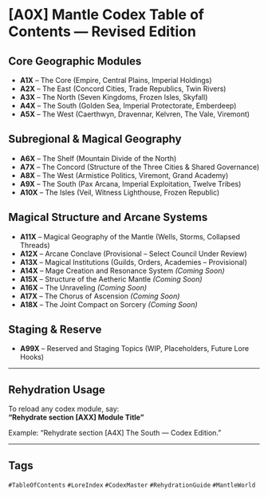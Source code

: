 # [A0X] Mantle Codex Table of Contents — Revised Edition

## Core Geographic Modules
- **A1X** – The Core (Empire, Central Plains, Imperial Holdings)
- **A2X** – The East (Concord Cities, Trade Republics, Twin Rivers)
- **A3X** – The North (Seven Kingdoms, Frozen Isles, Skyfall)
- **A4X** – The South (Golden Sea, Imperial Protectorate, Emberdeep)
- **A5X** – The West (Caerthwyn, Dravennar, Kelvren, The Vale, Viremont)

## Subregional & Magical Geography
- **A6X** – The Shelf (Mountain Divide of the North)
- **A7X** – The Concord (Structure of the Three Cities & Shared Governance)
- **A8X** – The West (Armistice Politics, Viremont, Grand Academy)
- **A9X** – The South (Pax Arcana, Imperial Exploitation, Twelve Tribes)
- **A10X** – The Isles (Veil, Witness Lighthouse, Frozen Republic)

## Magical Structure and Arcane Systems
- **A11X** – Magical Geography of the Mantle (Wells, Storms, Collapsed Threads)
- **A12X** – Arcane Conclave (Provisional – Select Council Under Review)
- **A13X** – Magical Institutions (Guilds, Orders, Academies – Provisional)
- **A14X** – Mage Creation and Resonance System *(Coming Soon)*
- **A15X** – Structure of the Aetheric Mantle *(Coming Soon)*
- **A16X** – The Unraveling *(Coming Soon)*
- **A17X** – The Chorus of Ascension *(Coming Soon)*
- **A18X** – The Joint Compact on Sorcery *(Coming Soon)*

## Staging & Reserve
- **A99X** – Reserved and Staging Topics (WIP, Placeholders, Future Lore Hooks)

---

## Rehydration Usage

To reload any codex module, say:  
**“Rehydrate section [AXX] Module Title”**

Example: “Rehydrate section [A4X] The South — Codex Edition.”

---

## Tags  
`#TableOfContents` `#LoreIndex` `#CodexMaster` `#RehydrationGuide` `#MantleWorld`